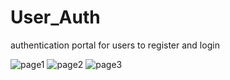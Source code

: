 # User_Auth
authentication portal for users to register and login


![page1](https://user-images.githubusercontent.com/76250660/137815610-62792ff1-d8e1-44e0-8c61-97ad4e7e7cbd.PNG)
![page2](https://user-images.githubusercontent.com/76250660/137815599-1c5e994b-2c86-4365-8598-35b20a619b22.PNG)
![page3](https://user-images.githubusercontent.com/76250660/137815605-4844ade9-4c56-439e-9730-d46f90605d62.PNG)
